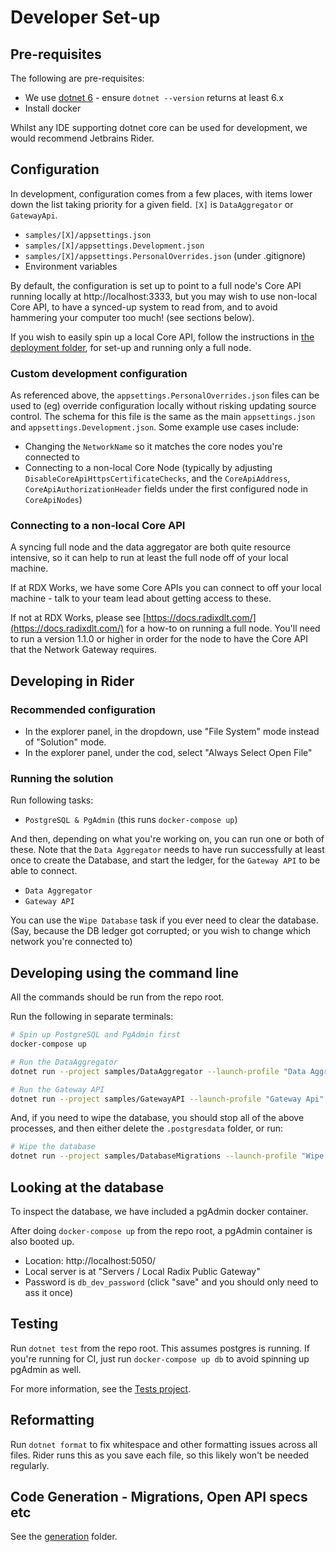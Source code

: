 # Developer Set-up

## Pre-requisites

The following are pre-requisites:
* We use [dotnet 6](https://dotnet.microsoft.com/download/dotnet/6.0) - ensure `dotnet --version` returns at least 6.x
* Install docker

Whilst any IDE supporting dotnet core can be used for development, we would recommend Jetbrains Rider.

## Configuration

In development, configuration comes from a few places, with items lower down the list taking priority for a given field. `[X]` is `DataAggregator` or `GatewayApi`.

* `samples/[X]/appsettings.json`
* `samples/[X]/appsettings.Development.json`
* `samples/[X]/appsettings.PersonalOverrides.json` (under .gitignore)
* Environment variables

By default, the configuration is set up to point to a full node's Core API running locally at http://localhost:3333, but you may wish to use non-local Core API, to have a synced-up system to read from, and to avoid hammering your computer too much! (see sections below).

If you wish to easily spin up a local Core API, follow the instructions in [the deployment folder](../deployment), for set-up and running only a full node.

### Custom development configuration

As referenced above, the `appsettings.PersonalOverrides.json` files can be used to (eg) override configuration locally without risking updating source control. The schema for this file is the same as the main `appsettings.json` and `appsettings.Development.json`. Some example use cases include:

* Changing the `NetworkName` so it matches the core nodes you're connected to
* Connecting to a non-local Core Node (typically by adjusting `DisableCoreApiHttpsCertificateChecks`, and the `CoreApiAddress`, `CoreApiAuthorizationHeader` fields under the first configured node in `CoreApiNodes`)

### Connecting to a non-local Core API

A syncing full node and the data aggregator are both quite resource intensive, so it can help to run at least the full node off of your local machine.

If at RDX Works, we have some Core APIs you can connect to off your local machine - talk to your team lead about getting access to these.

If not at RDX Works, please see [https://docs.radixdlt.com/](https://docs.radixdlt.com/) for a how-to on running a full node.
You'll need to run a version 1.1.0 or higher in order for the node to have the Core API that the Network Gateway requires.

## Developing in Rider

### Recommended configuration

* In the explorer panel, in the dropdown, use "File System" mode instead of "Solution" mode.
* In the explorer panel, under the cod, select "Always Select Open File"

### Running the solution

Run following tasks:

* `PostgreSQL & PgAdmin` (this runs `docker-compose up`)

And then, depending on what you're working on, you can run one or both of these. Note that the `Data Aggregator` needs to have run successfully at least once to create the Database, and start the ledger, for the `Gateway API` to be able to connect.

* `Data Aggregator`
* `Gateway API`

You can use the `Wipe Database` task if you ever need to clear the database. (Say, because the DB ledger got corrupted; or you wish to change which network you're connected to)

## Developing using the command line

All the commands should be run from the repo root.

Run the following in separate terminals:

```bash
# Spin up PostgreSQL and PgAdmin first
docker-compose up
```

```bash
# Run the DataAggregator
dotnet run --project samples/DataAggregator --launch-profile "Data Aggregator"
```

```bash
# Run the Gateway API
dotnet run --project samples/GatewayAPI --launch-profile "Gateway Api"
```

And, if you need to wipe the database, you should stop all of the above processes, and then either delete the `.postgresdata` folder, or run:

```bash
# Wipe the database
dotnet run --project samples/DatabaseMigrations --launch-profile "Wipe Database"
```

## Looking at the database

To inspect the database, we have included a pgAdmin docker container.

After doing `docker-compose up` from the repo root, a pgAdmin container is also booted up.

* Location: http://localhost:5050/
* Local server is at "Servers / Local Radix Public Gateway"
* Password is `db_dev_password` (click "save" and you should only need to ass it once)

## Testing

Run `dotnet test` from the repo root. This assumes postgres is running. If you're running for CI, just run `docker-compose up db` to avoid spinning up pgAdmin as well.

For more information, see the [Tests project](../../src/Tests).

## Reformatting

Run `dotnet format` to fix whitespace and other formatting issues across all files. Rider runs this as you save each file, so this likely won't be needed regularly.

## Code Generation - Migrations, Open API specs etc

See the [generation](../generation) folder.
